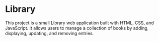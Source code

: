 # Library

This project is a small Library web application built with HTML, CSS, and JavaScript. It allows users to manage a collection of books by adding, displaying, updating, and removing entries.